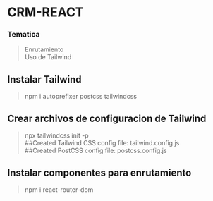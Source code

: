 # CRM-REACT

### Tematica
>Enrutamiento</br>
>Uso de Tailwind</br>
## Instalar Tailwind
>npm i autoprefixer postcss tailwindcss</br>
## Crear archivos de configuracion de Tailwind
>npx tailwindcss init -p</br>
##Created Tailwind CSS config file: tailwind.config.js</br>
##Created PostCSS config file: postcss.config.js</br>
## Instalar componentes para enrutamiento
>npm i react-router-dom
